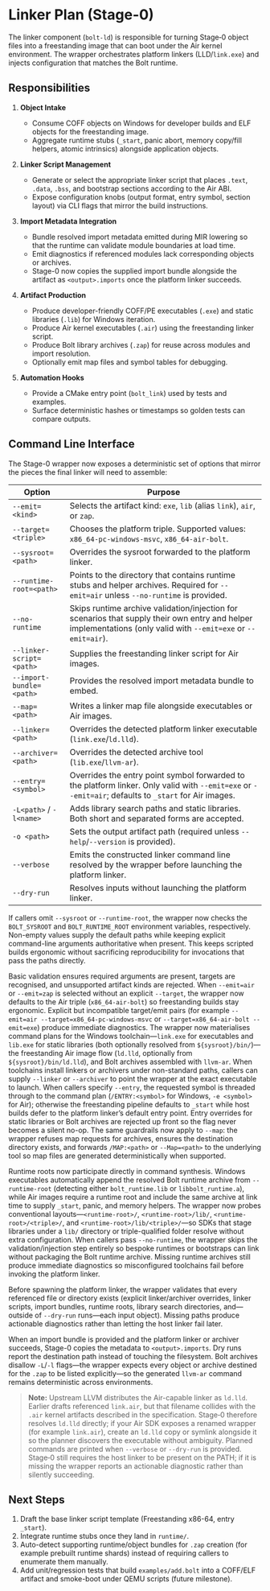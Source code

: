 # Linker Plan (Stage-0)

The linker component (`bolt-ld`) is responsible for turning Stage‑0 object files into a freestanding image that can boot under the Air kernel environment. The wrapper orchestrates platform linkers (LLD/`link.exe`) and injects configuration that matches the Bolt runtime.

## Responsibilities

1. **Object Intake**
   - Consume COFF objects on Windows for developer builds and ELF objects for the freestanding image.
   - Aggregate runtime stubs (`_start`, panic abort, memory copy/fill helpers, atomic intrinsics) alongside application objects.

2. **Linker Script Management**
   - Generate or select the appropriate linker script that places `.text`, `.data`, `.bss`, and bootstrap sections according to the Air ABI.
   - Expose configuration knobs (output format, entry symbol, section layout) via CLI flags that mirror the build instructions.

3. **Import Metadata Integration**
   - Bundle resolved import metadata emitted during MIR lowering so that the runtime can validate module boundaries at load time.
   - Emit diagnostics if referenced modules lack corresponding objects or archives.
   - Stage-0 now copies the supplied import bundle alongside the artifact as `<output>.imports` once the platform linker succeeds.

4. **Artifact Production**
   - Produce developer-friendly COFF/PE executables (`.exe`) and static libraries (`.lib`) for Windows iteration.
   - Produce Air kernel executables (`.air`) using the freestanding linker script.
   - Produce Bolt library archives (`.zap`) for reuse across modules and import resolution.
   - Optionally emit map files and symbol tables for debugging.

5. **Automation Hooks**
   - Provide a CMake entry point (`bolt_link`) used by tests and examples.
   - Surface deterministic hashes or timestamps so golden tests can compare outputs.

## Command Line Interface

The Stage-0 wrapper now exposes a deterministic set of options that mirror the pieces the final linker will need to assemble:

| Option | Purpose |
| --- | --- |
| `--emit=<kind>` | Selects the artifact kind: `exe`, `lib` (alias `link`), `air`, or `zap`. |
| `--target=<triple>` | Chooses the platform triple. Supported values: `x86_64-pc-windows-msvc`, `x86_64-air-bolt`. |
| `--sysroot=<path>` | Overrides the sysroot forwarded to the platform linker. |
| `--runtime-root=<path>` | Points to the directory that contains runtime stubs and helper archives. Required for `--emit=air` unless `--no-runtime` is provided. |
| `--no-runtime` | Skips runtime archive validation/injection for scenarios that supply their own entry and helper implementations (only valid with `--emit=exe` or `--emit=air`). |
| `--linker-script=<path>` | Supplies the freestanding linker script for Air images. |
| `--import-bundle=<path>` | Provides the resolved import metadata bundle to embed. |
| `--map=<path>` | Writes a linker map file alongside executables or Air images. |
| `--linker=<path>` | Overrides the detected platform linker executable (`link.exe`/`ld.lld`). |
| `--archiver=<path>` | Overrides the detected archive tool (`lib.exe`/`llvm-ar`). |
| `--entry=<symbol>` | Overrides the entry point symbol forwarded to the platform linker. Only valid with `--emit=exe` or `--emit=air`; defaults to `_start` for Air images. |
| `-L<path>` / `-l<name>` | Adds library search paths and static libraries. Both short and separated forms are accepted. |
| `-o <path>` | Sets the output artifact path (required unless `--help`/`--version` is provided). |
| `--verbose` | Emits the constructed linker command line resolved by the wrapper before launching the platform linker. |
| `--dry-run` | Resolves inputs without launching the platform linker. |

If callers omit `--sysroot` or `--runtime-root`, the wrapper now checks the `BOLT_SYSROOT` and `BOLT_RUNTIME_ROOT` environment
variables, respectively. Non-empty values supply the default paths while keeping explicit command-line arguments authoritative
when present. This keeps scripted builds ergonomic without sacrificing reproducibility for invocations that pass the paths
directly.

Basic validation ensures required arguments are present, targets are recognised, and unsupported artifact kinds are rejected. When `--emit=air` or `--emit=zap` is selected without an explicit `--target`, the wrapper now defaults to the Air triple (`x86_64-air-bolt`) so freestanding builds stay ergonomic. Explicit but incompatible target/emit pairs (for example `--emit=air --target=x86_64-pc-windows-msvc` or `--target=x86_64-air-bolt --emit=exe`) produce immediate diagnostics. The wrapper now materialises command plans for the Windows toolchain—`link.exe` for executables and `lib.exe` for static libraries (both optionally resolved from `${sysroot}/bin/`)—the freestanding Air image flow (`ld.lld`, optionally from `${sysroot}/bin/ld.lld`), and Bolt archives assembled with `llvm-ar`. When toolchains install linkers or archivers under non-standard paths, callers can supply `--linker` or `--archiver` to point the wrapper at the exact executable to launch. When callers specify `--entry`, the requested symbol is threaded through to the command plan (`/ENTRY:<symbol>` for Windows, `-e <symbol>` for Air); otherwise the freestanding pipeline defaults to `_start` while host builds defer to the platform linker’s default entry point. Entry overrides for static libraries or Bolt archives are rejected up front so the flag never becomes a silent no-op. The same guardrails now apply to `--map`: the wrapper refuses map requests for archives, ensures the destination directory exists, and forwards `/MAP:<path>` or `--Map=<path>` to the underlying tool so map files are generated deterministically when supported.

Runtime roots now participate directly in command synthesis. Windows executables automatically append the resolved Bolt runtime archive from `--runtime-root` (detecting either `bolt_runtime.lib` or `libbolt_runtime.a`), while Air images require a runtime root and include the same archive at link time to supply `_start`, panic, and memory helpers. The wrapper now probes conventional layouts—`<runtime-root>/`, `<runtime-root>/lib/`, `<runtime-root>/<triple>/`, and `<runtime-root>/lib/<triple>/`—so SDKs that stage libraries under a `lib/` directory or triple-qualified folder resolve without extra configuration. When callers pass `--no-runtime`, the wrapper skips the validation/injection step entirely so bespoke runtimes or bootstraps can link without packaging the Bolt runtime archive. Missing runtime archives still produce immediate diagnostics so misconfigured toolchains fail before invoking the platform linker.

Before spawning the platform linker, the wrapper validates that every referenced file or directory exists (explicit linker/archiver overrides, linker scripts, import bundles, runtime roots, library search directories, and—outside of `--dry-run` runs—each input object). Missing paths produce actionable diagnostics rather than letting the host linker fail later.

When an import bundle is provided and the platform linker or archiver succeeds, Stage-0 copies the metadata to `<output>.imports`. Dry runs report the destination path instead of touching the filesystem. Bolt archives disallow `-L`/`-l` flags—the wrapper expects every object or archive destined for the `.zap` to be listed explicitly—so the generated `llvm-ar` command remains deterministic across environments.

> **Note:** Upstream LLVM distributes the Air-capable linker as `ld.lld`. Earlier drafts referenced `link.air`, but that filename collides with the `.air` kernel artifacts described in the specification. Stage‑0 therefore resolves `ld.lld` directly; if your Air SDK exposes a renamed wrapper (for example `link.air`), create an `ld.lld` copy or symlink alongside it so the planner discovers the executable without ambiguity. Planned commands are printed when `--verbose` or `--dry-run` is provided. Stage‑0 still requires the host linker to be present on the PATH; if it is missing the wrapper reports an actionable diagnostic rather than silently succeeding.

## Next Steps

1. Draft the base linker script template (Freestanding x86-64, entry `_start`).
2. Integrate runtime stubs once they land in `runtime/`.
3. Auto-detect supporting runtime/object bundles for `.zap` creation (for example prebuilt runtime shards) instead of requiring callers to enumerate them manually.
4. Add unit/regression tests that build `examples/add.bolt` into a COFF/ELF artifact and smoke-boot under QEMU scripts (future milestone).


